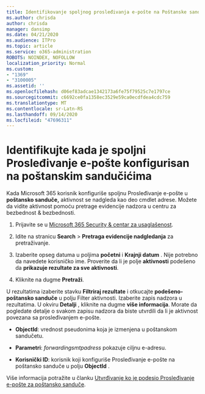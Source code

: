 ```yaml
---
title: Identifikovanje spoljnog prosleđivanja e-pošte na Poštanske sandučiće u evidenciji nadzora
ms.author: chrisda
author: chrisda
manager: dansimp
ms.date: 04/21/2020
ms.audience: ITPro
ms.topic: article
ms.service: o365-administration
ROBOTS: NOINDEX, NOFOLLOW
localization_priority: Normal
ms.custom:
- "1369"
- "3100005"
ms.assetid: ''
ms.openlocfilehash: d06ef83adcae1342173a6fe75f79525c7e1797ce
ms.sourcegitcommit: c6692ce0fa1358ec3529e59ca0ecdfdea4cdc759
ms.translationtype: MT
ms.contentlocale: sr-Latn-RS
ms.lasthandoff: 09/14/2020
ms.locfileid: "47696311"
---
```

# <a name="identify-when-external-email-forwarding-is-configured-on-mailboxes"></a>Identifikujte kada je spoljni Prosleđivanje e-pošte konfigurisan na poštanskim sandučićima

Kada Microsoft 365 korisnik konfiguriše spoljnu Prosleđivanje e-pošte u **poštansko sanduče,** aktivnost se nadgleda kao deo cmdlet adrese. Možete da vidite aktivnost pomoću pretrage evidencije nadzora u centru za bezbednost & bezbednosti.

1. Prijavite se u [Microsoft 365 Security & centar za usaglašenost](https://protection.office.com/).

2. Idite na stranicu **Search**  >  **Pretraga evidencije nadgledanja** za pretraživanje.

3. Izaberite opseg datuma u poljima **početni** i **Krajnji datum** . Nije potrebno da navedete korisničko ime. Proverite da li je polje **aktivnosti** podešeno da **prikazuje rezultate za sve aktivnosti**.

4. Kliknite na dugme **Pretraži**.

U rezultatima izaberite stavku **Filtriraj rezultate** i otkucajte **podešeno-poštansko sanduče** u polju Filter aktivnosti. Izaberite zapis nadzora u rezultatima. U okviru **Detalji** , kliknite na dugme **više informacija**. Morate da pogledate detalje o svakom zapisu nadzora da biste utvrdili da li je aktivnost povezana sa prosleđivanjem e-pošte.

- **ObjectId**: vrednost pseudonima koja je izmenjena u poštanskom sandučetu.

- **Parametri**: _forwardingsmtpadress_ pokazuje ciljnu e-adresu.

- **Korisnički ID**: korisnik koji konfiguriše Prosleđivanje e-pošte na poštansko sanduče u polju **ObjectId** .

Više informacija potražite u članku [Utvrđivanje ko je podesio Prosleđivanje e-pošte za poštansko sanduče](https://docs.microsoft.com/microsoft-365/compliance/auditing-troubleshooting-scenarios#determine-who-set-up-email-forwarding-for-a-mailbox).
